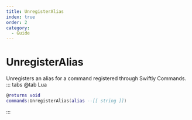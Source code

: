 ```yaml
---
title: UnregisterAlias
index: true
order: 2
category:
  - Guide
---
```


# UnregisterAlias
Unregisters an alias for a command registered through Swiftly Commands.
::: tabs
@tab Lua
```lua
@returns void
commands:UnregisterAlias(alias --[[ string ]])
```

:::
